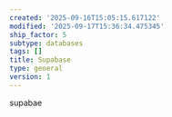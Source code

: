 ```yaml
---
created: '2025-09-16T15:05:15.617122'
modified: '2025-09-17T15:36:34.475345'
ship_factor: 5
subtype: databases
tags: []
title: Supabase
type: general
version: 1
---
```


supabae